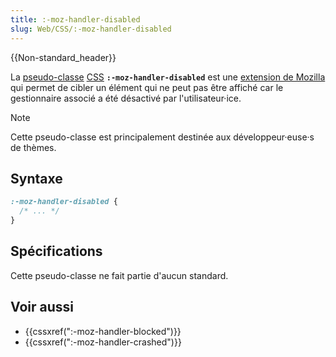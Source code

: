```yaml
---
title: :-moz-handler-disabled
slug: Web/CSS/:-moz-handler-disabled
---
```


{{Non-standard_header}}

La [pseudo-classe](/fr/docs/Web/CSS/Pseudo-classes) [CSS](/fr/docs/Web/CSS) **`:-moz-handler-disabled`** est une [extension de Mozilla](/fr/docs/Web/CSS/Reference/Mozilla_extensions) qui permet de cibler un élément qui ne peut pas être affiché car le gestionnaire associé a été désactivé par l'utilisateur·ice.

> [!NOTE]
> Cette pseudo-classe est principalement destinée aux développeur·euse·s de thèmes.

## Syntaxe

```css
:-moz-handler-disabled {
  /* ... */
}
```

## Spécifications

Cette pseudo-classe ne fait partie d'aucun standard.

## Voir aussi

- {{cssxref(":-moz-handler-blocked")}}
- {{cssxref(":-moz-handler-crashed")}}
